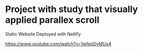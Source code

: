 # Project with study that visually applied parallex scroll
Static Website Deployed with Netlify

https://www.youtube.com/watch?v=1wfeqDyMUx4
